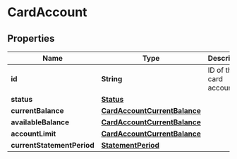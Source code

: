 

# CardAccount


## Properties

| Name | Type | Description | Notes |
|------------ | ------------- | ------------- | -------------|
|**id** | **String** | ID of the card account |  |
|**status** | [**Status**](Status.md) |  |  [optional] |
|**currentBalance** | [**CardAccountCurrentBalance**](CardAccountCurrentBalance.md) |  |  [optional] |
|**availableBalance** | [**CardAccountCurrentBalance**](CardAccountCurrentBalance.md) |  |  [optional] |
|**accountLimit** | [**CardAccountCurrentBalance**](CardAccountCurrentBalance.md) |  |  [optional] |
|**currentStatementPeriod** | [**StatementPeriod**](StatementPeriod.md) |  |  |



